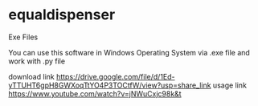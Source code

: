 # equaldispenser
Exe Files

You can use this software in Windows Operating System via .exe file and work with .py file

download link https://drive.google.com/file/d/1Ed-yTTUHT6gpH8GWXoqTtYO4P3TOCtfW/view?usp=share_link
usage link https://www.youtube.com/watch?v=jNWuCxjc98k&t
